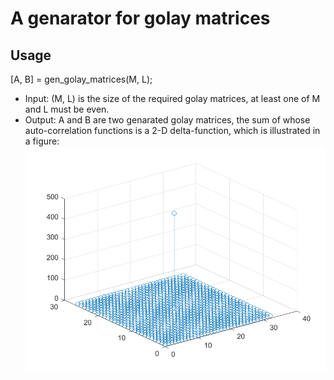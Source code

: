 # A genarator for golay matrices
## Usage
  [A, B] = gen_golay_matrices(M, L);
  - Input: (M, L) is the size of the required golay matrices, at least one of M and L must be even.
  - Output: A and B are two genarated golay matrices, the sum of whose auto-correlation functions is a 2-D delta-function, which is illustrated in a figure:
  ![14_17](./14_17.png)
